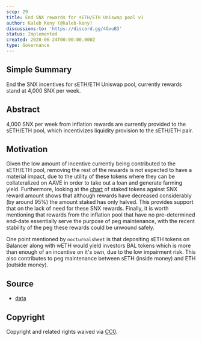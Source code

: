 ```yaml
---
sccp: 29
title: End SNX rewards for sETH/ETH Uniswap pool v1
author: Kaleb Keny (@kaleb-keny)
discussions-to: 'https://discord.gg/4GvuB3'
status: Implemented
created: 2020-06-24T00:00:00.000Z
type: Governance
---
```


## Simple Summary
<!--"If you can't explain it simply, you don't understand it well enough." Provide a simplified and layman-accessible explanation of the SCCP.-->
End the SNX incentives for sETH/ETH Uniswap pool, currently rewards stand at 4,000 SNX per week.

## Abstract
<!--A short (~200 word) description of the variable change proposed.-->
4,000 SNX per week from inflation rewards are currently provided to the sETH/ETH pool, which incentivizes liquidity provision to the sETH/ETH pair.

## Motivation
<!--The motivation is critical for SCCPs that want to update variables within Synthetix. It should clearly explain why the existing variable is not incentive aligned. SCCP submissions without sufficient motivation may be rejected outright.-->
Given the low amount of incentive currently being contributed to the sETH/ETH pool, removing the rest of the rewards is not expected to have a material impact, due to the utility of these tokens where they can be collateralized on AAVE in order to take out a loan and generate farming yield.
Furthermore, looking at the [chart](asset/uniswap_seth_end/chart.PNG) of staked tokens against SNX reward amount shows that although rewards have decreased considerably (by around 95%) the amount staked has only halved. This provides support that on the lack of need for these SNX rewards.
Finally, it is worth mentioning that rewards from the inflation pool that have no pre-determined end-date essentially serve the purpose of peg maintenance, with the recent stability of the peg these rewards could be unwound safely.

One point mentioned by `nocturnalsheet` is that depositing sETH tokens on Balancer along with wETH would yield investors BAL tokens which is more than enough of an incentive on it's own, due to the low impairment risk.
This also contributes to peg maintenance between sETH (inside money) and ETH (outside money).


## Source
- [data](asset/uniswap_seth_end/data.xlsx)

## Copyright
Copyright and related rights waived via [CC0](https://creativecommons.org/publicdomain/zero/1.0/).
